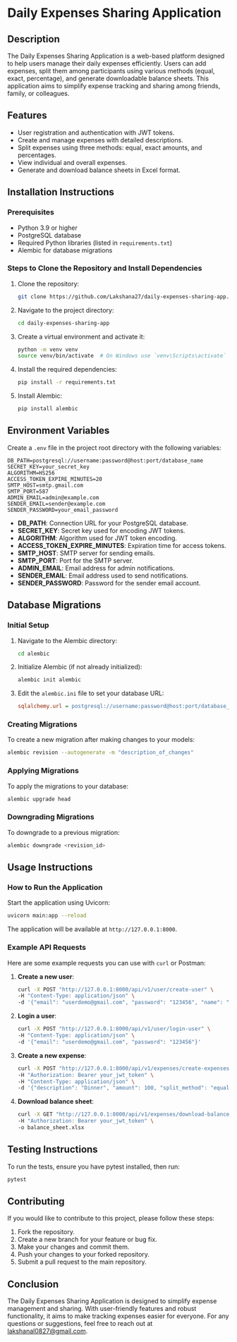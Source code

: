 # Daily Expenses Sharing Application

## Description
The Daily Expenses Sharing Application is a web-based platform designed to help users manage their daily expenses efficiently. Users can add expenses, split them among participants using various methods (equal, exact, percentage), and generate downloadable balance sheets. This application aims to simplify expense tracking and sharing among friends, family, or colleagues.

## Features
- User registration and authentication with JWT tokens.
- Create and manage expenses with detailed descriptions.
- Split expenses using three methods: equal, exact amounts, and percentages.
- View individual and overall expenses.
- Generate and download balance sheets in Excel format.

## Installation Instructions

### Prerequisites
- Python 3.9 or higher
- PostgreSQL database
- Required Python libraries (listed in `requirements.txt`)
- Alembic for database migrations

### Steps to Clone the Repository and Install Dependencies
1. Clone the repository:
   ```bash
   git clone https://github.com/Lakshana27/daily-expenses-sharing-app.git
   ```

2. Navigate to the project directory:
   ```bash
   cd daily-expenses-sharing-app
   ```

3. Create a virtual environment and activate it:
   ```bash
   python -m venv venv
   source venv/bin/activate  # On Windows use `venv\Scripts\activate`
   ```

4. Install the required dependencies:
   ```bash
   pip install -r requirements.txt
   ```

5. Install Alembic:
   ```bash
   pip install alembic
   ```

## Environment Variables
Create a `.env` file in the project root directory with the following variables:

```
DB_PATH=postgresql://username:password@host:port/database_name
SECRET_KEY=your_secret_key
ALGORITHM=HS256
ACCESS_TOKEN_EXPIRE_MINUTES=20
SMTP_HOST=smtp.gmail.com
SMTP_PORT=587
ADMIN_EMAIL=admin@example.com
SENDER_EMAIL=sender@example.com
SENDER_PASSWORD=your_email_password
```

- **DB_PATH**: Connection URL for your PostgreSQL database.
- **SECRET_KEY**: Secret key used for encoding JWT tokens.
- **ALGORITHM**: Algorithm used for JWT token encoding.
- **ACCESS_TOKEN_EXPIRE_MINUTES**: Expiration time for access tokens.
- **SMTP_HOST**: SMTP server for sending emails.
- **SMTP_PORT**: Port for the SMTP server.
- **ADMIN_EMAIL**: Email address for admin notifications.
- **SENDER_EMAIL**: Email address used to send notifications.
- **SENDER_PASSWORD**: Password for the sender email account.

## Database Migrations

### Initial Setup
1. Navigate to the Alembic directory:
   ```bash
   cd alembic
   ```

2. Initialize Alembic (if not already initialized):
   ```bash
   alembic init alembic
   ```

3. Edit the `alembic.ini` file to set your database URL:
   ```ini
   sqlalchemy.url = postgresql://username:password@host:port/database_name
   ```

### Creating Migrations
To create a new migration after making changes to your models:
```bash
alembic revision --autogenerate -m "description_of_changes"
```

### Applying Migrations
To apply the migrations to your database:
```bash
alembic upgrade head
```

### Downgrading Migrations
To downgrade to a previous migration:
```bash
alembic downgrade <revision_id>
```

## Usage Instructions

### How to Run the Application
Start the application using Uvicorn:
```bash
uvicorn main:app --reload
```
The application will be available at `http://127.0.0.1:8000`.

### Example API Requests
Here are some example requests you can use with `curl` or Postman:

1. **Create a new user**:
   ```bash
   curl -X POST "http://127.0.0.1:8000/api/v1/user/create-user" \
   -H "Content-Type: application/json" \
   -d '{"email": "userdemo@gmail.com", "password": "123456", "name": "Demo User", "mobile": "9876543210"}'
   ```

2. **Login a user**:
   ```bash
   curl -X POST "http://127.0.0.1:8000/api/v1/user/login-user" \
   -H "Content-Type: application/json" \
   -d '{"email": "userdemo@gmail.com", "password": "123456"}'
   ```

3. **Create a new expense**:
   ```bash
   curl -X POST "http://127.0.0.1:8000/api/v1/expenses/create-expenses" \
   -H "Authorization: Bearer your_jwt_token" \
   -H "Content-Type: application/json" \
   -d '{"description": "Dinner", "amount": 100, "split_method": "equal", "splits": [{"user_id": 1}, {"user_id": 2}]}'
   ```

4. **Download balance sheet**:
   ```bash
   curl -X GET "http://127.0.0.1:8000/api/v1/expenses/download-balancesheet?request=Individual Expenses" \
   -H "Authorization: Bearer your_jwt_token" \
   -o balance_sheet.xlsx
   ```

## Testing Instructions
To run the tests, ensure you have pytest installed, then run:
```bash
pytest
```

## Contributing
If you would like to contribute to this project, please follow these steps:
1. Fork the repository.
2. Create a new branch for your feature or bug fix.
3. Make your changes and commit them.
4. Push your changes to your forked repository.
5. Submit a pull request to the main repository.


## Conclusion
The Daily Expenses Sharing Application is designed to simplify expense management and sharing. With user-friendly features and robust functionality, it aims to make tracking expenses easier for everyone. For any questions or suggestions, feel free to reach out at [lakshanal0827@gmail.com](lakshanal0827@gmail.com).
